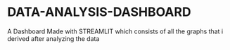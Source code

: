 # DATA-ANALYSIS-DASHBOARD
A Dashboard Made with STREAMLIT  which consists of all the graphs that i derived after analyzing the data 
